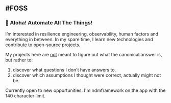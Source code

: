 #FOSS
------------------------------------------
### 👋 Aloha! Automate All The Things!

I’m interested in resilience engineering, observability, human factors and everything in between. In my spare time, I learn new technologies and contribute to open-source projects.

My projects here are <ins>not</ins> meant to figure out what the canonical answer is, but rather to:  

1. discover what questions I don't have answers to.  
2. discover which assumptions I thought were correct, actually might not be. 

Currently open to new opportunities. I'm ndmframework on the app with the 140 character limit.   
